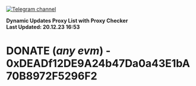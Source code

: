 [![Telegram channel](https://img.shields.io/endpoint?url=https://runkit.io/damiankrawczyk/telegram-badge/branches/master?url=https://t.me/n4z4v0d)](https://t.me/n4z4v0d) 

**Dynamic Updates Proxy List with Proxy Checker**  
**Last Updated: 20.12.23 16:53**

# DONATE (_any evm_) - 0xDEADf12DE9A24b47Da0a43E1bA70B8972F5296F2

